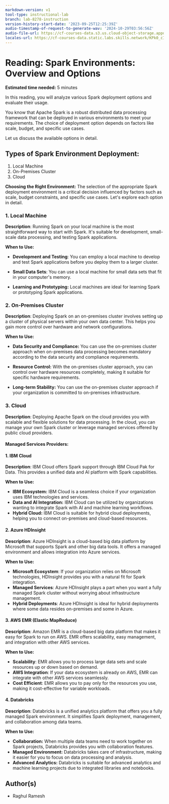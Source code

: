 ```yaml
---
markdown-version: v1
tool-type: instructional-lab
branch: lab-8278-instruction
version-history-start-date: '2023-09-25T12:25:39Z'
audio-timestamp-of-request-to-generate-wav: '2024-10-29T03:56:56Z'
audio-file-url: https://cf-courses-data.s3.us.cloud-object-storage.appdomain.cloud/IBM-BD0225EN-SkillsNetwork/labs/Module_5/Reading/Spark_Environments%3A_Overview_and_Options.md.wav
locales-url: https://cf-courses-data.static.labs.skills.network/KPk0_cIsH75d5z3A3lvskw/Spark%20Environments%20-%20Overview%20and%20Options-v1-locales.json
---
```

# Reading: Spark Environments: Overview and Options

**Estimated time needed:** 5 minutes


In this reading, you will analyze various Spark deployment options and evaluate their usage.

You know that Apache Spark is a robust distributed data processing framework that can be deployed in various environments to meet your requirements. The choice of deployment option depends on factors like scale, budget, and specific use cases.

Let us discuss the available options in detail.

## Types of Spark Environment Deployment:
1. Local Machine 
2. On-Premises Cluster 
3. Cloud	 
 
**Choosing the Right Environment:**
The selection of the appropriate Spark deployment environment is a critical decision influenced by factors such as scale, budget constraints, and specific use cases. Let's explore each option in detail. 


### **1. Local Machine**

**Description**: Running Spark on your local machine is the most straightforward way to start with Spark. It\'s suitable for development, small-scale data processing, and testing Spark applications.

**When to Use:**

- **Development and Testing**: You can employ a local machine to develop and test Spark applications before you deploy them to a larger cluster.

- **Small Data Sets**: You can use a local machine for small data sets that fit in your computer\'s memory.

- **Learning and Prototyping:** Local machines are ideal for learning Spark or prototyping Spark applications.

### **2. On-Premises Cluster**


**Description**: Deploying Spark on an on-premises cluster involves setting up a cluster of physical servers within your own data center. This helps you gain more control over hardware and network configurations.

**When to Use:**

- **Data Security and Compliance:** You can use the on-premises cluster approach when on-premises data processing becomes mandatory according to the data security and compliance requirements.

- **Resource Control:** With the on-premises cluster approach, you can control over hardware resources completely, making it suitable for specific hardware requirements.

- **Long-term Stability:** You can use the on-premises cluster approach if your organization is committed to on-premises infrastructure.

### **3. Cloud**
**Description**: Deploying Apache Spark on the cloud provides you with scalable and flexible solutions for data processing. In the cloud, you can manage your own Spark cluster or leverage managed services offered by public cloud providers.

#### **Managed Services Providers:**
 #### **1. IBM Cloud**

**Description**: IBM Cloud offers Spark support through IBM Cloud Pak for Data. This provides a unified data and AI platform with Spark capabilities.

**When to Use:**

- **IBM Ecosystem:** IBM Cloud is a seamless choice if your organization uses IBM technologies and services. 
- **Data and AI Integration:** IBM Cloud can be utilized by organizations wanting to integrate Spark with AI and machine learning workflows.
- **Hybrid Cloud:** IBM Cloud is suitable for hybrid cloud deployments, helping you to connect on-premises and cloud-based resources.

#### **2. Azure HDInsight**

**Description**: Azure HDInsight is a cloud-based big data platform by Microsoft that supports Spark and other big data tools. It offers a managed environment and allows integration into Azure services.

**When to Use:**

- **Microsoft Ecosystem**: If your organization relies on Microsoft technologies, HDInsight provides you with a natural fit for Spark integration.
- **Managed Services**: Azure HDInsight plays a part when you want a fully managed Spark cluster without worrying about infrastructure management.
- **Hybrid Deployments**: Azure HDInsight is ideal for hybrid deployments where some data resides on-premises and some in Azure.


#### **3. AWS EMR (Elastic MapReduce)**

**Description**: Amazon EMR is a cloud-based big data platform that makes it easy for Spark to run on AWS. EMR offers scalability, easy management, and integration with other AWS services.

**When to Use:**
- **Scalability**: EMR allows you to process large data sets and scale resources up or down based on demand.
- **AWS Integration**: If your data ecosystem is already on AWS, EMR can integrate with other AWS services seamlessly.
- **Cost Efficient**: EMR allows you to pay only for the resources you use, making it cost-effective for variable workloads.

#### **4. Databricks**

**Description**: Databricks is a unified analytics platform that offers you a fully managed Spark environment. It simplifies Spark deployment, management, and collaboration among data teams.

**When to Use:**

- **Collaboration:** When multiple data teams need to work together on Spark projects, Databricks provides you with collaboration features.
- **Managed Environment:** Databricks takes care of infrastructure, making it easier for you to focus on data processing and analysis.
- **Advanced Analytics:** Databricks is suitable for advanced analytics and machine learning projects due to integrated libraries and notebooks.




## Author(s)
- Raghul Ramesh

<footer>

<img align="left" src="https://cf-courses-data.s3.us.cloud-object-storage.appdomain.cloud/IBM-BD0225EN-SkillsNetwork/images/footer%20logo.png" alt="">

</footer>


<!--## Changelog
| Date | Version | Changed by | Change Description |
|------|--------|--------|---------|
| 2023-09-25 | 0.1 | Sameeksha Saxena | Initial version created |
| 2023-09-26 | 0.2 | Pornima More | QA pass with edits |-->